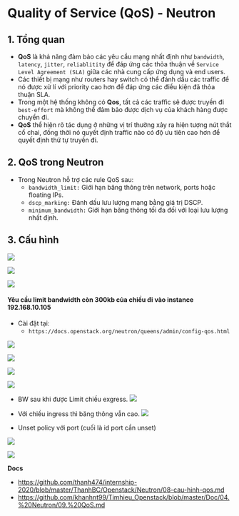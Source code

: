 # Quality of Service (QoS) - Neutron
## 1. Tổng quan
- **QoS** là khả năng đảm bảo các yêu cầu mạng nhất định như `bandwidth`, `latency`, `jitter`, `reliablitity` để đáp ứng các thỏa thuận về `Service Level Agreement (SLA)` giữa các nhà cung cấp ứng dụng và end users.
- Các thiết bị mạng như routers hay switch có thể đánh dấu các traffic để nó được xử lí với priority cao hơn để đáp ứng các điều kiện đã thỏa thuận SLA.
- Trong một hệ thống không có **Qos**, tất cả các traffic sẽ được truyền đi `best-effort` mà không thể đảm bảo được dịch vụ của khách hàng được chuyển đi.
- **QoS** thể hiện rõ tác dụng ở những vị trí thường xảy ra hiện tượng nút thắt cổ chai, đồng thời nó quyết định traffic nào có độ ưu tiên cao hơn để quyết định thứ tự truyền đi.

## 2. QoS trong Neutron
- Trong Neutron hỗ trợ các rule QoS sau:
  + `bandwidth_limit:` Giới hạn băng thông trên network, ports hoặc floating IPs.
  + `dscp_marking:` Đánh dấu lưu lượng mạng bằng giá trị DSCP.
  + `minimum_bandwidth:` Giới hạn băng thông tối đa đối với loại lưu lượng nhất định.

## 3. Cấu hình 

![](https://i.ibb.co/k4S8jys/Screenshot-from-2021-05-28-14-21-01.png)

![](https://i.ibb.co/jfpNSvY/Screenshot-from-2021-05-28-14-23-58.png)

![](https://i.ibb.co/GxWP0GL/Screenshot-from-2021-05-28-14-24-55.png)

#### Yêu cầu limit bandwidth còn 300kb của chiều đi vào instance 192.168.10.105 

- Cài đặt tại:
  - `https://docs.openstack.org/neutron/queens/admin/config-qos.html`

![](https://i.ibb.co/GMtxCx5/Screenshot-from-2021-05-28-14-52-55.png)

![](https://i.ibb.co/DwmcfX4/Screenshot-from-2021-05-28-14-57-00.png)

![](https://i.ibb.co/NS22hkc/Screenshot-from-2021-05-28-14-58-33.png)

![](https://i.ibb.co/j3wg4v3/Screenshot-from-2021-05-28-15-00-45.png)

- BW sau khi được Limit chiều exgress.
![](https://i.ibb.co/7Vw073S/Screenshot-from-2021-05-28-15-01-50.png)

- Với chiều ingress thì băng thông vẫn cao.
![](https://i.ibb.co/Km9hn2d/Screenshot-from-2021-05-28-15-03-09.png)

- Unset policy với port (cuối là id port cần unset)
 
![](https://i.ibb.co/SxVNrB6/Screenshot-from-2021-05-28-16-19-34.png)

![](https://i.ibb.co/HNK8SwL/Screenshot-from-2021-05-28-16-20-35.png)

__Docs__
- https://github.com/thanh474/internship-2020/blob/master/ThanhBC/Openstack/Neutron/08-cau-hinh-qos.md
- https://github.com/khanhnt99/Timhieu_Openstack/blob/master/Doc/04.%20Neutron/09.%20QoS.md






